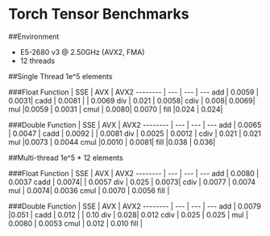 # Torch Tensor Benchmarks
##Environment
- E5-2680 v3 @ 2.50GHz (AVX2, FMA)
- 12 threads

##Single Thread
1e^5 elements

###Float
Function | SSE | AVX | AVX2
-------- | --- | --- | ---
add | 0.0059 | 0.0031| 
cadd | 0.0081 | | 0.0069
div | 0.021 | 0.0058|
cdiv | 0.008| 0.0069|
mul |0.0059 | 0.0031 |
cmul | 0.0080| 0.0070 |
fill |0.024 | 0.024|

###Double
Function | SSE | AVX | AVX2
-------- | --- | --- | ---
add | 0.0065 | 0.0047 |
cadd | 0.0092 | | 0.0081
div | 0.0025 | 0.0012 |
cdiv | 0.021 | 0.021
mul |0.0073 | 0.0044
cmul |0.0010 | 0.0081|
fill |0.038 | 0.036|

##Multi-thread
1e^5 * 12 elements

###Float
Function | SSE | AVX | AVX2
-------- | --- | --- | ---
add | 0.0080 | 0.0037
cadd | 0.0074| | 0.0057
div | 0.025 | 0.0073|
cdiv | 0.0077 | 0.0074
mul | 0.0074| 0.0036
cmul | 0.0070 | 0.0056
fill |

###Double
Function | SSE | AVX | AVX2
-------- | --- | --- | ---
add | 0.0079 |0.051 |
cadd | 0.012 | | 0.10
div | 0.028| 0.012
cdiv | 0.025 | 0.025 |
mul | 0.0080 | 0.0053
cmul | 0.012 | 0.010
fill |
